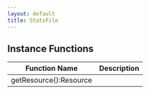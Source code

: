 ```yaml
---
layout: default
title: StatsFile
---
```


## Instance Functions

| Function Name | Description |
| --------------- | ------------- |
| getResource():Resource |  |
